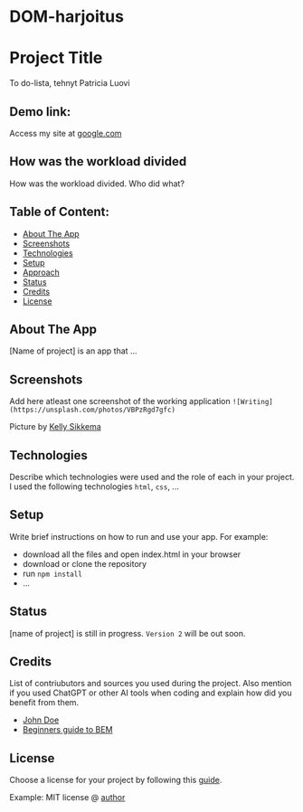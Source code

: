 # DOM-harjoitus
# Project Title 
To do-lista, tehnyt Patricia Luovi

## Demo link:
Access my site at [google.com](https://google.com)

## How was the workload divided
How was the workload divided. Who did what? 



## Table of Content:

- [About The App](#about-the-app)
- [Screenshots](#screenshots)
- [Technologies](#technologies)
- [Setup](#setup)
- [Approach](#approach)
- [Status](#status)
- [Credits](#credits)
- [License](#license)

## About The App
[Name of project] is an app that ...

## Screenshots
Add here atleast one screenshot of the working application 
`![Writing](https://unsplash.com/photos/VBPzRgd7gfc)`

Picture by [Kelly Sikkema](https://unsplash.com/@kellysikkema)

## Technologies
Describe which technologies were used and the role of each in your project. 
I used the following technologies `html`, `css`, ...

## Setup
Write brief instructions on how to run and use your app. For example:
- download all the files and open index.html in your browser
- download or clone the repository
- run `npm install`
- ...

## Status
[name of project] is still in progress. `Version 2` will be out soon.

## Credits
List of contriubutors and sources you used during the project. Also mention if you used ChatGPT or other AI tools when coding and explain how did you benefit from them.
- [John Doe](johndoe.com)
- [Beginners guide to BEM](link-goes-here.com)

## License
Choose a license for your project by following this [guide](https://docs.github.com/en/communities/setting-up-your-project-for-healthy-contributions/adding-a-license-to-a-repository).

Example: MIT license @ [author](author.com)
